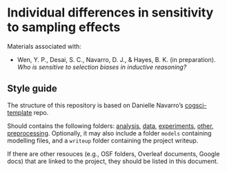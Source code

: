 
<!-- README.md is generated from README.Rmd. Please edit that file -->

# Individual differences in sensitivity to sampling effects

<!-- badges: start -->

<!-- badges: end -->

Materials associated with:

  - Wen, Y. P., Desai, S. C., Navarro, D. J., & Hayes, B. K. (in
    preparation). *Who is sensitive to selection biases in inductive
    reasoning?*

## Style guide

The structure of this repository is based on Danielle Navarro’s
[cogsci-template](https://github.com/djnavarro/cogsci-template) repo.

Should contains the following folders: [analysis](./analysis),
[data](./data), [experiments](./experiments), [other](./other),
[preprocessing](./preprocessing). Optionally, it may also include a
folder `models` containing modelling files, and a `writeup` folder
containing the project writeup.

If there are other resouces (e.g., OSF folders, Overleaf documents,
Google docs) that are linked to the project, they should be listed in
this document.
